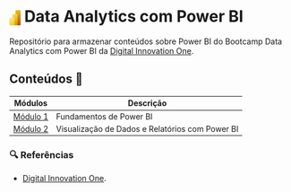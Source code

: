 # <img src="assets/powerbi-icon.png" alt="Ícone do Power BI" width="20" style="vertical-align: middle;"> Data Analytics com Power BI 

Repositório para armazenar conteúdos sobre Power BI do Bootcamp Data Analytics com Power BI da [Digital Innovation One](https://www.dio.me/).

<!-- <img src="assets/powerbi-icon.png" alt="Ícone do Power BI" width="20" style="vertical-align: middle;"> -->

## Conteúdos 📁

| Módulos                | Descrição                                                                 |
|-------------------------|---------------------------------------------------------------------------|
| [Módulo 1](https://github.com/joschonarth/dio-power-bi/tree/main/modulo-1)        | Fundamentos de Power BI |
| [Módulo 2](https://github.com/joschonarth/dio-power-bi/tree/main/modulo-2)       | Visualização de Dados e Relatórios com Power BI |


### 🔍 Referências
- [Digital Innovation One](https://web.dio.me/).

